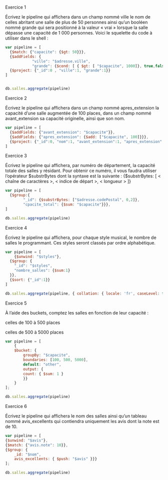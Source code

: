 Exercice 1

Écrivez le pipeline qui affichera dans un champ nommé ville le nom de celles abritant une salle de plus de 50 personnes ainsi qu’un booléen nommé grande qui sera positionné à la valeur « vrai » lorsque la salle dépasse une capacité de 1 000 personnes. Voici le squelette du code à utiliser dans le shell :


```js
var pipeline = [
  {$match: {"capacite": {$gt: 50}}},
  {$addFields: { 
			"ville": "$adresse.ville", 
			"grande": {$cond: [ { $gt: [ "$capacite", 1000]}, true,false]}}},
  {$project: {"_id":0 , "ville":1, "grande":1}}
]


db.salles.aggregate(pipeline) 
```

Exercice 2

Écrivez le pipeline qui affichera dans un champ nommé apres_extension la capacité d’une salle augmentée de 100 places, dans un champ nommé avant_extension sa capacité originelle, ainsi que son nom.

```js
var pipeline = [
  {$addFields: {"avant_extension": "$capacite"}},
  {$addFields: {"apres_extension": {$add: ["$capacite", 100]}}},
  {$project: {"_id":0, "nom":1, "avant_extension":1, "apres_extension":1}}
]
```

Exercice 3

Écrivez le pipeline qui affichera, par numéro de département, la capacité totale des salles y résidant. Pour obtenir ce numéro, il vous faudra utiliser l’opérateur $substrBytes dont la syntaxe est la suivante :
{$substrBytes: [ < chaîne de caractères >, < indice de départ >, < longueur > ]} 

```js
var pipeline = [
  {$group:{
		"_id": {$substrBytes: ["$adresse.codePostal", 0,2]},
		"cpacite_total": {$sum: "$capacite"}}},
]

db.salles.aggregate(pipeline)
```

Exercice 4

Écrivez le pipeline qui affichera, pour chaque style musical, le nombre de salles le programmant. Ces styles seront classés par ordre alphabétique.

```js
var pipeline = [
	{$unwind: "$styles"},
  {$group: {
	"_id": "$styles",
	"nombre_salles": {$sum:1}
  }},
  {$sort: {"_id":1}}
]

db.salles.aggregate(pipeline, { collation: { locale: 'fr', caseLevel: false }})
```

Exercice 5

À l’aide des buckets, comptez les salles en fonction de leur capacité :

celles de 100 à 500 places

celles de 500 à 5000 places

```js
var pipeline = [
    {
    $bucket: {
        groupBy: "$capacite",
        boundaries: [100, 500, 5000],
        default: "other",
        output: {
        count: { $sum: 1 }
        }}
    }
];

db.salles.aggregate(pipeline)
```

Exercice 6

Écrivez le pipeline qui affichera le nom des salles ainsi qu’un tableau nommé avis_excellents qui contiendra uniquement les avis dont la note est de 10.

```js
var pipeline = [
{$unwind: "$avis"},
{$match: {"avis.note": 10}},
{$group: {
	_id: "$nom",
	avis_excellents: { $push: "$avis" }}}
];

db.salles.aggregate(pipeline)
```